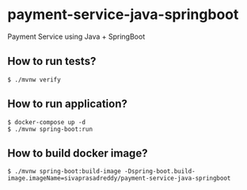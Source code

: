 # payment-service-java-springboot
Payment Service using Java + SpringBoot

## How to run tests?
```shell
$ ./mvnw verify
```

## How to run application?
```shell
$ docker-compose up -d
$ ./mvnw spring-boot:run
```

## How to build docker image?
```shell
$ ./mvnw spring-boot:build-image -Dspring-boot.build-image.imageName=sivaprasadreddy/payment-service-java-springboot
```

